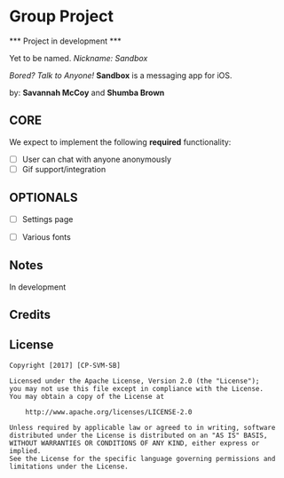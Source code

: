 # Group Project 

*** Project in development ***

Yet to be named. *Nickname: Sandbox*


*Bored? Talk to Anyone!* **Sandbox** is a messaging app for iOS. 

 by: **Savannah McCoy** and **Shumba Brown**

## CORE

We expect to implement the following **required** functionality:

* [ ] User can chat with anyone anonymously
* [ ] Gif support/integration

## OPTIONALS 

* [ ] Settings page
* [ ] Various fonts


## Notes

In development

## Credits

## License

    Copyright [2017] [CP-SVM-SB]

    Licensed under the Apache License, Version 2.0 (the "License");
    you may not use this file except in compliance with the License.
    You may obtain a copy of the License at

        http://www.apache.org/licenses/LICENSE-2.0

    Unless required by applicable law or agreed to in writing, software
    distributed under the License is distributed on an "AS IS" BASIS,
    WITHOUT WARRANTIES OR CONDITIONS OF ANY KIND, either express or implied.
    See the License for the specific language governing permissions and
    limitations under the License.
